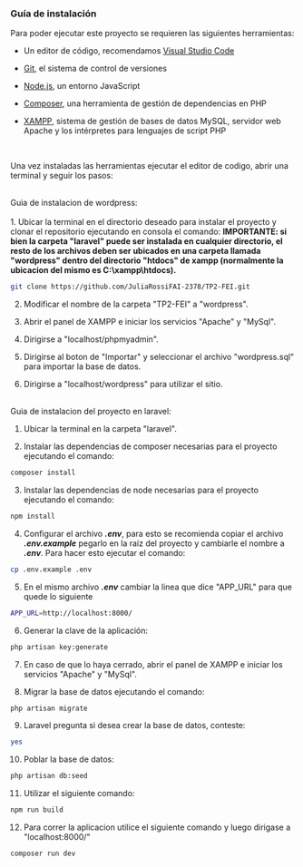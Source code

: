<h3>Guía de instalación</h3>

Para poder ejecutar este proyecto se requieren las siguientes herramientas:

- Un editor de código, recomendamos [Visual Studio Code](https://code.visualstudio.com/)

- [Git](https://git-scm.com/), el sistema de control de versiones

- [Node.js](https://nodejs.org/en), un entorno JavaScript

- [Composer](https://getcomposer.org/), una herramienta de gestión de dependencias en PHP

- [XAMPP](https://www.apachefriends.org/es/index.html), sistema de gestión de bases de datos MySQL, servidor web Apache y los intérpretes para lenguajes de script PHP

<br/>

Una vez instaladas las herramientas ejecutar el editor de codigo, abrir una terminal y seguir los pasos:

<br/>
Guia de instalacion de wordpress:
<br/><br/>
1. Ubicar la terminal en el directorio deseado para instalar el proyecto y clonar el repositorio ejecutando en consola el comando:
<b>IMPORTANTE: si bien la carpeta "laravel" puede ser instalada en cualquier directorio, el resto de los archivos 
deben ser ubicados en una carpeta llamada "wordpress" dentro del directorio "htdocs" de xampp (normalmente la ubicacion del mismo es
C:\xampp\htdocs).</b><br/>

```bash
git clone https://github.com/JuliaRossiFAI-2378/TP2-FEI.git
```
2. Modificar el nombre de la carpeta "TP2-FEI" a "wordpress".

3. Abrir el panel de XAMPP e iniciar los servicios "Apache" y "MySql".

4. Dirigirse a "localhost/phpmyadmin".

5. Dirigirse al boton de "Importar" y seleccionar el archivo "wordpress.sql" para importar la base de datos.

6. Dirigirse a "localhost/wordpress" para utilizar el sitio.

<br/>
Guia de instalacion del proyecto en laravel: 
<br/>

1. Ubicar la terminal en la carpeta "laravel".

2. Instalar las dependencias de composer necesarias para el proyecto ejecutando el comando:

```bash
composer install
```

3. Instalar las dependencias de node necesarias para el proyecto ejecutando el comando:

```bash
npm install
```

4. Configurar el archivo <i><b>.env</b></i>, para esto se recomienda copiar el archivo <i><b>.env.example</b></i> pegarlo en la raíz del proyecto y cambiarle el nombre a <i><b>.env</b></i>. Para hacer esto ejecutar el comando:

```bash
cp .env.example .env
```

5. En el mismo archivo <i><b>.env</b></i> cambiar la linea que dice "APP_URL" para que quede lo siguiente
```bash
APP_URL=http://localhost:8000/
```

6. Generar la clave de la aplicación:

```bash
php artisan key:generate
```

7. En caso de que lo haya cerrado, abrir el panel de XAMPP e iniciar los servicios "Apache" y "MySql".

8. Migrar la base de datos ejecutando el comando:

```bash
php artisan migrate
```

9. Laravel pregunta si desea crear la base de datos, conteste:

```bash
yes
```

10. Poblar la base de datos:

```bash
php artisan db:seed
```

11. Utilizar el siguiente comando:

```bash
npm run build
```

12. Para correr la aplicacion utilice el siguiente comando y luego dirigase a "localhost:8000/"

```bash
composer run dev
```

<br/>
<br/>
